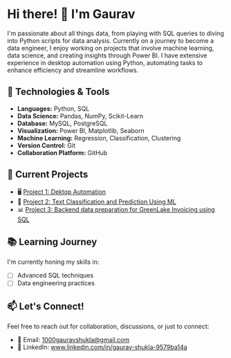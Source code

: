 # Hi there! 👋 I'm Gaurav

I'm passionate about all things data, from playing with SQL queries to diving into Python scripts for data analysis. Currently on a journey to become a data engineer, I enjoy working on projects that involve machine learning, data science, and creating insights through Power BI. I have extensive experience in desktop automation using Python, automating tasks to enhance efficiency and streamline workflows.

## 🔧 Technologies & Tools

- **Languages:** Python, SQL
- **Data Science:** Pandas, NumPy, Scikit-Learn
- **Database:** MySQL, PostgreSQL
- **Visualization:** Power BI, Matplotlib, Seaborn
- **Machine Learning:** Regression, Classification, Clustering
- **Version Control:** Git
- **Collaboration Platform:** GitHub

## 🚀 Current Projects

- 🖥️ [Project 1: Dektop Automation](https://github.hpe.com/hpe/Turkey-Invoicing.git)
- 🤖 [Project 2: Text Classification and Prediction Using ML](https://github.hpe.com/hpe/Salesforce-Case-Management.git)
- 📊 [Project 3: Backend data preparation for GreenLake Invoicing using SQL](https://github.hpe.com/hpe/GreenLake-Invoicing.git)

## 📚 Learning Journey

I'm currently honing my skills in:

- [ ] Advanced SQL techniques
- [ ] Data engineering practices

## 📫 Let's Connect!

Feel free to reach out for collaboration, discussions, or just to connect:

- 📧 Email: 1000gauravshukla@gmail.com
- 💼 LinkedIn: www.linkedin.com/in/gaurav-shukla-9579ba14a
